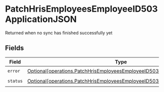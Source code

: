 # PatchHrisEmployeesEmployeeID503ApplicationJSON

Returned when no sync has finished successfully yet


## Fields

| Field                                                                                                                                                            | Type                                                                                                                                                             | Required                                                                                                                                                         | Description                                                                                                                                                      |
| ---------------------------------------------------------------------------------------------------------------------------------------------------------------- | ---------------------------------------------------------------------------------------------------------------------------------------------------------------- | ---------------------------------------------------------------------------------------------------------------------------------------------------------------- | ---------------------------------------------------------------------------------------------------------------------------------------------------------------- |
| `error`                                                                                                                                                          | [Optional[operations.PatchHrisEmployeesEmployeeID503ApplicationJSONError]](undefined/models/operations/patchhrisemployeesemployeeid503applicationjsonerror.md)   | :heavy_check_mark:                                                                                                                                               | N/A                                                                                                                                                              |
| `status`                                                                                                                                                         | [Optional[operations.PatchHrisEmployeesEmployeeID503ApplicationJSONStatus]](undefined/models/operations/patchhrisemployeesemployeeid503applicationjsonstatus.md) | :heavy_check_mark:                                                                                                                                               | N/A                                                                                                                                                              |